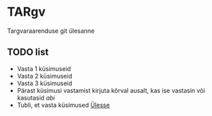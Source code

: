 # TARgv 
 Targvaraarenduse git ülesanne
<a name="readme-top"></a>
## TODO list
* Vasta 1 küsimuseid
* Vasta 2 küsimuseid
* Vasta 3 küsimuseid
* Pärast küsimusi vastamist kirjuta kõrval ausalt, kas ise vastasin või kasutasid *abi*
* Tubli, et vasta küsimused
<a href="#readme-top">Ülesse</a>
